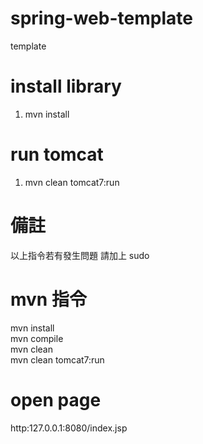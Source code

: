 # spring-web-template
template

# install library
1. mvn install


# run tomcat
1. mvn clean tomcat7:run

# 備註
以上指令若有發生問題 請加上 sudo

# mvn 指令
mvn install   
mvn compile   
mvn clean   
mvn clean tomcat7:run

# open page
http:127.0.0.1:8080/index.jsp
